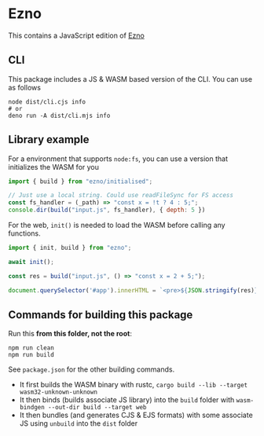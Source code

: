 # Ezno

This contains a JavaScript edition of [Ezno](https://github.com/kaleidawave/ezno)

## CLI

This package includes a JS & WASM based version of the CLI. You can use as follows

```shell
node dist/cli.cjs info
# or
deno run -A dist/cli.mjs info
```

## Library example

For a environment that supports `node:fs`, you can use a version that initializes the WASM for you

```js
import { build } from "ezno/initialised";

// Just use a local string. Could use readFileSync for FS access
const fs_handler = (_path) => "const x = !t ? 4 : 5;";
console.dir(build("input.js", fs_handler), { depth: 5 })
```

For the web, `init()` is needed to load the WASM before calling any functions.

```js
import { init, build } from "ezno";

await init();

const res = build("input.js", () => "const x = 2 + 5;");

document.querySelector('#app').innerHTML = `<pre>${JSON.stringify(res)}</pre>`;
```

## Commands for building this package

Run this **from this folder, not the root**:

```shell
npm run clean
npm run build
```

See `package.json` for the other building commands.

- It first builds the WASM binary with rustc, `cargo build --lib --target wasm32-unknown-unknown`
- It then binds (builds associate JS library) into the `build` folder with `wasm-bindgen --out-dir build --target web`
- It then bundles (and generates CJS & EJS formats) with some associate JS using `unbuild` into the `dist` folder
